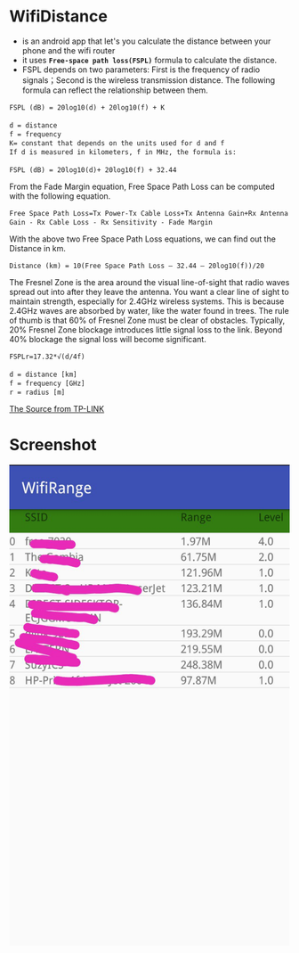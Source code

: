 # WifiDistance
- is an android app that let's you calculate the distance between your phone and the wifi router
- it uses **```Free-space path loss(FSPL)```** formula to calculate the distance.
- FSPL depends on two parameters: First is the frequency of radio signals；Second is the wireless transmission distance. The following formula can reflect the relationship between them.

```
FSPL (dB) = 20log10(d) + 20log10(f) + K

d = distance
f = frequency
K= constant that depends on the units used for d and f
If d is measured in kilometers, f in MHz, the formula is:

FSPL (dB) = 20log10(d)+ 20log10(f) + 32.44
```

From the Fade Margin equation, Free Space Path Loss can be computed with the following equation.

```
Free Space Path Loss=Tx Power-Tx Cable Loss+Tx Antenna Gain+Rx Antenna Gain - Rx Cable Loss - Rx Sensitivity - Fade Margin
```

With the above two Free Space Path Loss equations, we can find out the Distance in km.

```
Distance (km) = 10(Free Space Path Loss – 32.44 – 20log10(f))/20
```

The Fresnel Zone is the area around the visual line-of-sight that radio waves spread out into after they leave the antenna. You want a clear line of sight to maintain strength, especially for 2.4GHz wireless systems. This is because 2.4GHz waves are absorbed by water, like the water found in trees. The rule of thumb is that 60% of Fresnel Zone must be clear of obstacles. Typically, 20% Fresnel Zone blockage introduces little signal loss to the link. Beyond 40% blockage the signal loss will become significant.

```
FSPLr=17.32*√(d/4f)

d = distance [km]
f = frequency [GHz]
r = radius [m]
```
[The Source from TP-LINK](https://web.archive.org/web/20120221030519/http://www.tp-link.com.au/support/calculator/)
# Screenshot

![Screenshot](wifidistancescreenshot.jpg?raw=true "Screenshot")
